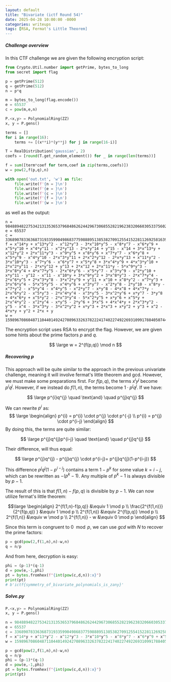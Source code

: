 ```yaml
---
layout: default
title: "Bivariate (ictf Round 54)"
date: 2025-04-28 10:00:00 -0000
categories: writeups
tags: [RSA, Fermat's Little Theorem]
---
```



##### Challenge overview

In this CTF challenge we are given the following encryption script:

```python
from Crypto.Util.number import getPrime, bytes_to_long
from secret import flag

p = getPrime(512)
q = getPrime(512)
n = p*q

m = bytes_to_long(flag.encode())
e = 65537
c = pow(m,e,n)

P.<x,y> = PolynomialRing(ZZ)
x, y = P.gens()

terms = []
for i in range(16):
    terms += [(x**i)*(y**j) for j in range(16-i)]

T = RealDistribution('gaussian', 2)
coefs = [round(T.get_random_element()) for _ in range(len(terms))]

f = sum([term*coef for term,coef in zip(terms,coefs)])
w = pow(2,f(p,q),n)

with open('out.txt', 'w') as file:
    file.write(f'{n = }\n')
    file.write(f'{e = }\n')
    file.write(f'{c = }\n')
    file.write(f'{f = }\n')
    file.write(f'{w = }\n')
```

as well as the output:

```
n = 98488948227534213135365379684862624429673068552821962383206603053375602239567322517902539151497074614991106864222481349938278930598229083057490442318255136829928469581554377192371866029487604479323565889518717446151982565992066276503827461143275322745847799672825450812329543611683563104108219738025321562523
e = 65537
c = 33689078336368731933599049868377598889513853827091255415228112692581639226201157033763841134090287166200344255205518269253856257850799105681895141225429744730522910522719711967250214161994104603730456295060918937791062152710510634082416634814375504799932491459723391812528758183583260665132261524658305233101
f = x^14*y + x^13*y^2 - x^12*y^3 - 3*x^10*y^5 - x^8*y^7 - x^6*y^9 + x^5*y^10 + x^4*y^11 - x^2*y^13 - 2*x*y^14 + y^15 - x^14 + 3*x^13*y + x^12*y^2 + 2*x^11*y^3 - x^9*y^5 + x^8*y^6 + x^7*y^7 - x^6*y^8 + x^5*y^9 - x^4*y^10 - 2*x^3*y^11 + 2*x^2*y^12 - 2*x*y^13 + x^11*y^2 - 3*x^10*y^3 - x^7*y^6 - x^6*y^7 + x^5*y^8 + 3*x^4*y^9 + 4*x^3*y^10 + 2*x^2*y^11 - 2*x*y^12 + y^13 + 2*x^12 + 2*x^11*y - 5*x^9*y^3 - 3*x^8*y^4 + 4*x^7*y^5 - 2*x^6*y^6 - x^5*y^7 - x^3*y^9 - x^2*y^10 + x*y^11 - y^12 - x^11 - x^10*y + 3*x^9*y^2 + 3*x^8*y^3 - 2*x^7*y^4 - 2*x^6*y^5 + 2*x^3*y^8 - 3*x^2*y^9 + y^11 + x^10 + x^8*y^2 - x^7*y^3 + 3*x^6*y^4 - 5*x^5*y^5 - x^4*y^6 + x^3*y^7 - x^2*y^8 - 2*y^10 - x^8*y - x^7*y^2 - x^5*y^4 - x^4*y^5 - x^2*y^7 - x*y^8 - 4*x^8 + 4*x^7*y - 2*x^6*y^2 - x^5*y^3 - 2*x^4*y^4 - x^3*y^5 - 3*x^2*y^6 + x*y^7 - 3*y^8 + 4*x^6*y + x^5*y^2 - 2*x^3*y^4 - 5*x^2*y^5 + x*y^6 + x^5*y + 2*x^4*y^2 - x^2*y^4 - x*y^5 - 2*y^6 + 3*x^5 + 4*x^4*y + 2*x^3*y^2 - y^5 - x^4 - 3*x^3*y - 3*x^2*y^2 + x*y^3 + 2*x^3 + x*y^2 + y^3 + x^2 - 4*x*y + y^2 + 2*x + y
w = 15989670860487110440149242708963326378222417402274922693109917884050744558426262015391394948248787707275063436118071762352120567031556081355002123446258001515700442370180130234425828020876205206138411646169530066935290884923582522784445410472996067725745321733529202293253140485085104533833013732203780391490
```

The encryption script uses RSA to encrypt the flag. However, we are given some hints about the prime factors $p$ and $q$.

$$
\large w = 2^{f(p,q)} \mod n
$$

##### Recovering p

This approach will be quite similar to the approach in the previous univariate challenge, meaning it will involve fermat's little theorem and gcd. However, we must make some preparations first.
For $f(p,q)$, the terms $x^{i}y^{j}$ become $p^{i} q^{j}$. However, if we instead do $f(1,n)$, the terms become $1\cdot p^{j}q^{j}$. If we have:

$$
\large p^{i}q^{j} \quad \text{and} \quad p^{j}q^{j}
$$

We can rewrite $p^{i}$ as:
$$
\large \begin{align}
p^{i} = p^{i} \cdot p^{j} \cdot p^{-j} \\
p^{i} = p^{j} \cdot p^{i-j}
\end{align}
$$
By doing this, the terms are quite similar:


$$
\large p^{j}q^{j}p^{i-j} \quad \text{and} \quad p^{j}q^{j}
$$

Their difference, will thus equal:

$$
\large p^{j}q^{j} - p^{j}q^{j} \cdot p^{i-j}= p^{j}q^{j}(1-p^{i-j})
$$

This difference $p^{j}q^{j}(1-p^{i-j})$ contains a term $1-p^{k}$ for some value $k = i-j$, which can be rewritten as $-(p^{k}-1)$. Any multiple of $p^{k}-1$ is always divisible by $p-1$.

The result of this is that $f(1,n) - f(p,q)$ is divisible by $p-1$. We can now utilize fermat's little theorem:

$$\large
\begin{align}
2^{f(1,n)-f(p,q)} &\equiv 1 \mod p \\
\frac{2^{f(1,n)}}{2^{f(p,q)} } &\equiv 1 \mod p \\
2^{f(1,n)} &\equiv 2^{f(p,q)}  \mod p \\
2^{f(1,n)} &\equiv w  \mod p \\
2^{f(1,n)} - w &\equiv 0  \mod p
\end{align}
$$

Since this term is congruent to $0 \mod p$, we can use $gcd$ with $N$ to recover the prime factors:

```python
p = gcd(pow(2,f(1,n),n)-w,n)
q = n/p
```

And from here, decryption is easy:

```python
phi = (p-1)*(q-1)
d = pow(e,-1,phi)
pt = bytes.fromhex(f"{int(pow(c,d,n)):x}")
print(pt)
# b'ictf{symmetry_of_bivariate_polynomials_is_zany}'
```

##### Solve.py

```python
P.<x,y> = PolynomialRing(ZZ)
x, y = P.gens()

n = 98488948227534213135365379684862624429673068552821962383206603053375602239567322517902539151497074614991106864222481349938278930598229083057490442318255136829928469581554377192371866029487604479323565889518717446151982565992066276503827461143275322745847799672825450812329543611683563104108219738025321562523
e = 65537
c = 33689078336368731933599049868377598889513853827091255415228112692581639226201157033763841134090287166200344255205518269253856257850799105681895141225429744730522910522719711967250214161994104603730456295060918937791062152710510634082416634814375504799932491459723391812528758183583260665132261524658305233101
f = x^14*y + x^13*y^2 - x^12*y^3 - 3*x^10*y^5 - x^8*y^7 - x^6*y^9 + x^5*y^10 + x^4*y^11 - x^2*y^13 - 2*x*y^14 + y^15 - x^14 + 3*x^13*y + x^12*y^2 + 2*x^11*y^3 - x^9*y^5 + x^8*y^6 + x^7*y^7 - x^6*y^8 + x^5*y^9 - x^4*y^10 - 2*x^3*y^11 + 2*x^2*y^12 - 2*x*y^13 + x^11*y^2 - 3*x^10*y^3 - x^7*y^6 - x^6*y^7 + x^5*y^8 + 3*x^4*y^9 + 4*x^3*y^10 + 2*x^2*y^11 - 2*x*y^12 + y^13 + 2*x^12 + 2*x^11*y - 5*x^9*y^3 - 3*x^8*y^4 + 4*x^7*y^5 - 2*x^6*y^6 - x^5*y^7 - x^3*y^9 - x^2*y^10 + x*y^11 - y^12 - x^11 - x^10*y + 3*x^9*y^2 + 3*x^8*y^3 - 2*x^7*y^4 - 2*x^6*y^5 + 2*x^3*y^8 - 3*x^2*y^9 + y^11 + x^10 + x^8*y^2 - x^7*y^3 + 3*x^6*y^4 - 5*x^5*y^5 - x^4*y^6 + x^3*y^7 - x^2*y^8 - 2*y^10 - x^8*y - x^7*y^2 - x^5*y^4 - x^4*y^5 - x^2*y^7 - x*y^8 - 4*x^8 + 4*x^7*y - 2*x^6*y^2 - x^5*y^3 - 2*x^4*y^4 - x^3*y^5 - 3*x^2*y^6 + x*y^7 - 3*y^8 + 4*x^6*y + x^5*y^2 - 2*x^3*y^4 - 5*x^2*y^5 + x*y^6 + x^5*y + 2*x^4*y^2 - x^2*y^4 - x*y^5 - 2*y^6 + 3*x^5 + 4*x^4*y + 2*x^3*y^2 - y^5 - x^4 - 3*x^3*y - 3*x^2*y^2 + x*y^3 + 2*x^3 + x*y^2 + y^3 + x^2 - 4*x*y + y^2 + 2*x + y
w = 15989670860487110440149242708963326378222417402274922693109917884050744558426262015391394948248787707275063436118071762352120567031556081355002123446258001515700442370180130234425828020876205206138411646169530066935290884923582522784445410472996067725745321733529202293253140485085104533833013732203780391490

p = gcd(pow(2,f(1,n),n)-w,n)
q = n/p
phi = (p-1)*(q-1)
d = pow(e,-1,phi)
pt = bytes.fromhex(f"{int(pow(c,d,n)):x}")
print(pt)
```